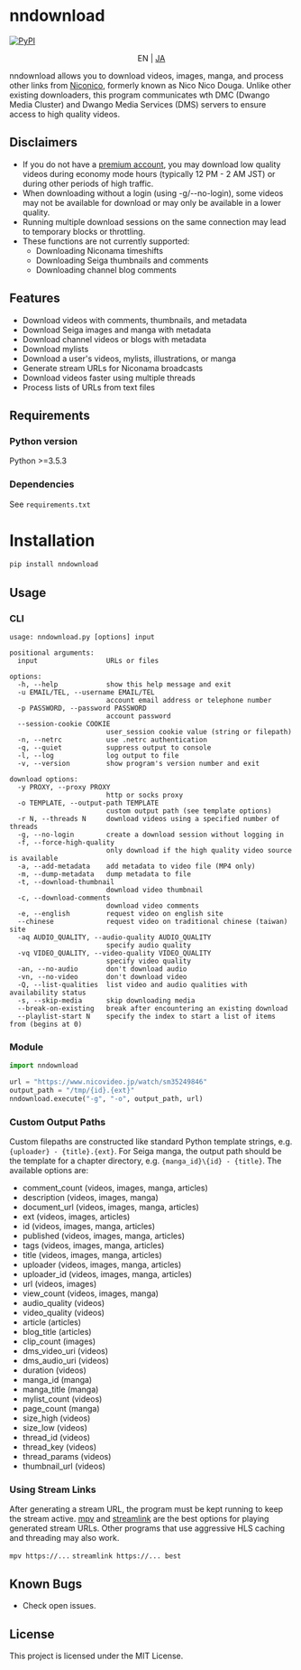 # nndownload

[![PyPI](https://img.shields.io/pypi/v/nndownload.svg)](https://pypi.org/project/nndownload/)

<p align='center'>
    EN | <a href='./README_JA.md'>JA</a>
</p>

nndownload allows you to download videos, images, manga, and process other links from [Niconico](http://nicovideo.jp), formerly known as Nico Nico Douga. Unlike other existing downloaders, this program communicates wth DMC (Dwango Media Cluster) and Dwango Media Services (DMS) servers to ensure access to high quality videos.

## Disclaimers

- If you do not have a [premium account](https://secure.nicovideo.jp/secure/premium_detail/), you may download low quality videos during economy mode hours (typically 12 PM - 2 AM JST) or during other periods of high traffic.
- When downloading without a login (using -g/--no-login), some videos may not be available for download or may only be available in a lower quality.
- Running multiple download sessions on the same connection may lead to temporary blocks or throttling.
- These functions are not currently supported:
  - Downloading Niconama timeshifts
  - Downloading Seiga thumbnails and comments
  - Downloading channel blog comments

## Features

- Download videos with comments, thumbnails, and metadata
- Download Seiga images and manga with metadata
- Download channel videos or blogs with metadata
- Download mylists
- Download a user's videos, mylists, illustrations, or manga
- Generate stream URLs for Niconama broadcasts
- Download videos faster using multiple threads
- Process lists of URLs from text files

## Requirements

### Python version

Python >=3.5.3

### Dependencies

See `requirements.txt`

# Installation

```bash
pip install nndownload
```

## Usage

### CLI

```
usage: nndownload.py [options] input

positional arguments:
  input                 URLs or files

options:
  -h, --help            show this help message and exit
  -u EMAIL/TEL, --username EMAIL/TEL
                        account email address or telephone number
  -p PASSWORD, --password PASSWORD
                        account password
  --session-cookie COOKIE
                        user_session cookie value (string or filepath)
  -n, --netrc           use .netrc authentication
  -q, --quiet           suppress output to console
  -l, --log             log output to file
  -v, --version         show program's version number and exit

download options:
  -y PROXY, --proxy PROXY
                        http or socks proxy
  -o TEMPLATE, --output-path TEMPLATE
                        custom output path (see template options)
  -r N, --threads N     download videos using a specified number of threads
  -g, --no-login        create a download session without logging in
  -f, --force-high-quality
                        only download if the high quality video source is available
  -a, --add-metadata    add metadata to video file (MP4 only)
  -m, --dump-metadata   dump metadata to file
  -t, --download-thumbnail
                        download video thumbnail
  -c, --download-comments
                        download video comments
  -e, --english         request video on english site
  --chinese             request video on traditional chinese (taiwan) site
  -aq AUDIO_QUALITY, --audio-quality AUDIO_QUALITY
                        specify audio quality
  -vq VIDEO_QUALITY, --video-quality VIDEO_QUALITY
                        specify video quality
  -an, --no-audio       don't download audio
  -vn, --no-video       don't download video
  -Q, --list-qualities  list video and audio qualities with availability status
  -s, --skip-media      skip downloading media
  --break-on-existing   break after encountering an existing download
  --playlist-start N    specify the index to start a list of items from (begins at 0)
```

### Module

```python
import nndownload

url = "https://www.nicovideo.jp/watch/sm35249846"
output_path = "/tmp/{id}.{ext}"
nndownload.execute("-g", "-o", output_path, url)
```

### Custom Output Paths

Custom filepaths are constructed like standard Python template strings, e.g. `{uploader} - {title}.{ext}`. For Seiga manga, the output path should be the template for a chapter directory, e.g. `{manga_id}\{id} - {title}`. The available options are:

- comment_count (videos, images, manga, articles)
- description (videos, images, manga)
- document_url (videos, images, manga, articles)
- ext (videos, images, articles)
- id (videos, images, manga, articles)
- published (videos, images, manga, articles)
- tags (videos, images, manga, articles)
- title (videos, images, manga, articles)
- uploader (videos, images, manga, articles)
- uploader_id (videos, images, manga, articles)
- url (videos, images)
- view_count (videos, images, manga)
- audio_quality (videos)
- video_quality (videos)
- article (articles)
- blog_title (articles)
- clip_count (images)
- dms_video_uri (videos)
- dms_audio_uri (videos)
- duration (videos)
- manga_id (manga)
- manga_title (manga)
- mylist_count (videos)
- page_count (manga)
- size_high (videos)
- size_low (videos)
- thread_id (videos)
- thread_key (videos)
- thread_params (videos)
- thumbnail_url (videos)

### Using Stream Links

After generating a stream URL, the program must be kept running to keep the stream active. [mpv](https://github.com/mpv-player/mpv) and [streamlink](https://github.com/streamlink/streamlink) are the best options for playing generated stream URLs. Other programs that use aggressive HLS caching and threading may also work.

`mpv https://...`
`streamlink https://... best`

## Known Bugs

- Check open issues.

## License

This project is licensed under the MIT License.
